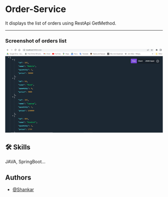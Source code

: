 
# Order-Service

It displays the list of orders using RestApi GetMethod.
<hr>
<h3>Screenshot of orders list</h3>
<img src="images/listoforders.PNG">


## 🛠 Skills
JAVA, SpringBoot...


## Authors

- [@Shankar](https://github.com/shankar55)

